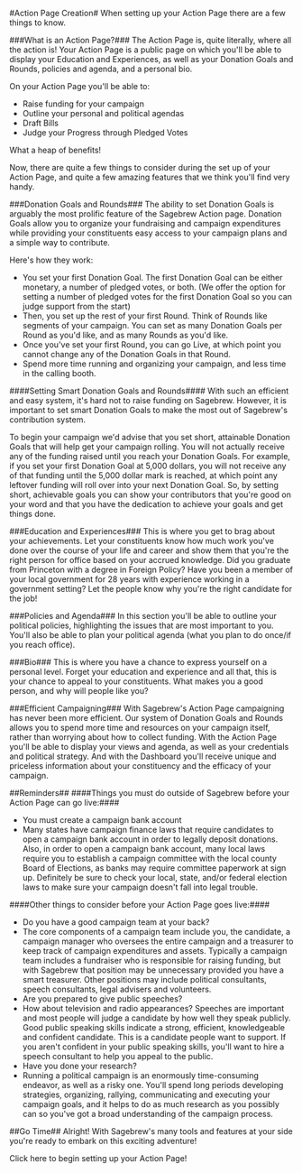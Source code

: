 #Action Page Creation#
When setting up your Action Page there are a few things to know.

###What is an Action Page?###
The Action Page is, quite literally, where all the action is!
Your Action Page is a public page on which you'll be able
to display your Education and Experiences, as well as your Donation
Goals and Rounds, policies and agenda, and a personal bio.

On your Action Page you'll be able to:

 - Raise funding for your campaign
 - Outline your personal and political agendas
 - Draft Bills
 - Judge your Progress through Pledged Votes

What a heap of benefits!

Now, there are quite a few things to consider during the set up of your 
Action Page, and quite a few amazing features that we think you'll find very 
handy.

###Donation Goals and Rounds###
The ability to set Donation Goals is arguably the most prolific
feature of the Sagebrew Action page. Donation Goals allow you
to organize your fundraising and campaign expenditures
 while providing your constituents easy access to
 your campaign plans and a simple way to contribute.

 Here's how they work:

 - You set your first Donation Goal. The first Donation Goal can
 be either monetary, a number of pledged votes, or both. (We offer
 the option for setting a number of pledged votes for the first
 Donation Goal so you can judge support from the start)
 - Then,
 you set up the rest of your first Round. Think of Rounds like
 segments of your campaign. You can set as many Donation Goals per
 Round as you'd like, and as many Rounds as you'd like.
 - Once you've set your first Round, you can go Live, at which point
 you cannot change any of the Donation Goals in that Round.
 - Spend more time running and organizing your campaign, and less time
 in the calling booth.

####Setting Smart Donation Goals and Rounds####
  With such an efficient and easy system, it's hard not to raise funding
  on Sagebrew.
  However, it is important to set smart Donation Goals to make the
  most out of Sagebrew's contribution system.

  To begin your campaign we'd advise that
  you set short, attainable Donation Goals that
  will help get your campaign rolling. You will not actually
 receive any of the funding raised until you reach your Donation
 Goals. For example, if you set your first Donation Goal at
 5,000 dollars, you will not receive any of that funding until
 the 5,000 dollar mark is reached, at which point any leftover
 funding will roll over into your next Donation Goal. So, by setting short,
  achievable goals you can show your contributors that
  you're good on your word and that you have the dedication
  to achieve your goals and get things done.


###Education and Experiences###
This is where you get to brag about your achievements. Let your
constituents know how much work you've done over the course of your
life and career and show them that you're the right person for office
based on your accrued knowledge. Did you graduate from Princeton with
a degree in Foreign Policy? Have you been a member of your local government
for 28 years with experience working in a government setting? Let the people
know why you're the right candidate for the job!

###Policies and Agenda###
In this section you'll be able to outline your political policies, highlighting
the issues that are most important to you. You'll also be able to
plan your political agenda (what you plan to do once/if you reach office).

 ###Bio###
 This is where you have a chance to express yourself on a personal level.
 Forget your education and experience and all that, this is your chance
 to appeal to your constituents. What makes you a good person, and why will
people like you?



  ###Efficient Campaigning###
  With Sagebrew's Action Page campaigning has never been more
  efficient. Our system of Donation Goals and Rounds allows you
  to spend more time and resources on your campaign itself, rather
  than worrying about how to collect funding. With the Action Page you'll
  be able to display your views and agenda, as well as your credentials
  and political strategy. And with the Dashboard you'll receive
  unique and priceless information about your constituency and the efficacy of
  your campaign.

##Reminders##
####Things you must do outside of Sagebrew before your Action Page can go live:####
- You must create a campaign bank account
 - Many states have campaign finance laws that require candidates to open a 
 campaign bank account in order to legally deposit donations. Also, in order to 
 open a campaign bank account, many local laws require you to establish a 
 campaign committee with the local county Board of Elections, as banks may 
 require committee paperwork at sign up. Definitely be sure to check your 
 local, state, and/or federal election laws to make sure your campaign doesn't 
 fall into legal trouble.  

####Other things to consider before your Action Page goes live:####
- Do you have a good campaign team at your back?
 - The core components of a campaign team include you, the candidate, a 
 campaign manager who oversees the entire campaign and a treasurer to keep 
 track of campaign expenditures and assets. Typically a campaign team includes 
 a fundraiser who is responsible for raising funding, but with Sagebrew that 
 position may be unnecessary provided you have a smart treasurer. Other 
 positions may include political consultants, speech consultants, legal 
 advisers and volunteers.
- Are you prepared to give public speeches?
 - How about television and radio appearances? Speeches are important and most 
 people will judge a candidate by how well they speak publicly. Good public 
 speaking skills indicate a strong, efficient, knowledgeable and confident 
 candidate. This is a candidate people want to support. If you aren't 
 confident in your public speaking skills, you'll want to hire a speech 
 consultant to help you appeal to the public.
- Have you done your research?
 - Running a political campaign is an enormously time-consuming endeavor, 
 as well as a risky one. You'll spend long periods developing strategies, 
 organizing, rallying, communicating and executing your campaign goals, 
 and it helps to do as much research as you possibly can so you've got a 
 broad understanding of the campaign process.
 
##Go Time##
Alright! With Sagebrew's many tools and features at your side you're ready to 
embark on this exciting adventure!

Click here to begin setting up your Action Page!
